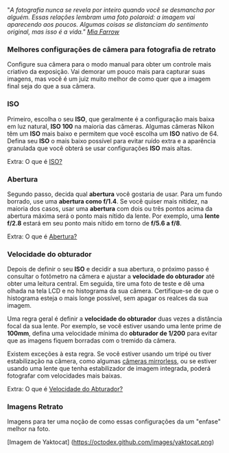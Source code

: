 "_A fotografia nunca se revela por inteiro quando você se desmancha por alguém. Essas relações lembram uma foto polaroid: a imagem vai aparecendo aos poucos. Algumas coisas se distanciam do sentimento original, mas isso é a vida." [Mia Farrow](https://en.wikipedia.org/wiki/Mia_Farrow)_

### Melhores configurações de câmera para fotografia de retrato

Configure sua câmera para o modo manual para obter um controle mais criativo da exposição. Vai demorar um pouco mais para capturar suas imagens, mas você é 
um juiz muito melhor de como quer que a imagem final seja do que a sua câmera.

### ISO

Primeiro, escolha o seu **ISO**, que geralmente é a configuração mais baixa em luz natural, **ISO 100** na maioria das câmeras. Algumas câmeras Nikon têm um **ISO** mais baixo e permitem que você escolha um **ISO** nativo de 64. Defina seu **ISO** o mais baixo possível para evitar ruído extra e a aparência 
granulada que você obterá se usar configurações **ISO** mais altas.

Extra: O que é [ISO?](https://www.showmetech.com.br/entenda-que-e-iso-em-fotografia/)

### Abertura

Segundo passo, decida qual **abertura** você gostaria de usar. Para um fundo borrado, use uma **abertura como f/1.4**. Se você quiser mais nitidez, na maioria dos casos, usar uma **abertura** com dois ou três pontos acima da abertura máxima será o ponto mais nítido da lente. Por exemplo, uma **lente f/2.8** 
estará em seu ponto mais nítido em torno de **f/5.6 a f/8**.

Extra: O que é [Abertura?](https://www.infoescola.com/fotografia/abertura-do-diafragma/)

### Velocidade do obturador

Depois de definir o seu **ISO** e decidir a sua abertura, o próximo passo é consultar o fotômetro na câmera e ajustar a **velocidade do obturador** até obter uma leitura central. Em seguida, tire uma foto de teste e dê uma olhada na tela LCD e no histograma da sua câmera. Certifique-se de que o histograma esteja o 
mais longe possível, sem apagar os realces da sua imagem.

Uma regra geral é definir a **velocidade do obturador** duas vezes a distância 
focal da sua lente. Por exemplo, se você estiver usando uma lente prime de **100mm**, defina uma velocidade mínima do **obturador de 1/200** para evitar que as imagens fiquem borradas com o tremido da câmera.

Existem exceções à esta regra. Se você estiver usando um tripé ou tiver estabilização 
na câmera, como algumas [câmeras mirrorless](https://www.techtudo.com.br/artigos/noticia/2011/12/o-que-sao-cameras-mirrorless.html), ou se estiver usando uma lente que tenha estabilizador de imagem integrada, poderá fotografar com velocidades mais baixas.

Extra: O que é [Velocidade do Abturador?](https://www.clicandoeandando.com/velocidade-do-obturador/)

### Imagens Retrato

Imagens para ter uma noção de como essas configurações da um "enfase" melhor na foto.

[Imagem de Yaktocat] (https://octodex.github.com/images/yaktocat.png)

